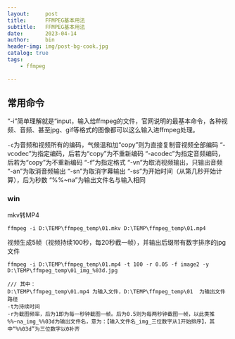```yaml
---
layout:     post
title:      FFMPEG基本用法
subtitle:   FFMPEG基本用法
date:       2023-04-14
author:     bin
header-img: img/post-bg-cook.jpg
catalog: true
tags:
    - ffmpeg
    
---
```


## 常用命令

“-i”简单理解就是“input，输入给ffmpeg的文件，官网说明的最基本命令，各种视频、音频、甚至jpg、gif等格式的图像都可以这么输入进ffmpeg处理。

 
`-c`为音频和视频所有的编码，气候温和加“copy”则为直接复制音视频全部编码
“-vcodec”为指定编码，后若为“copy”为不重新编码
“-acodec”为指定音频编码，后若为“copy”为不重新编码
“-f”为指定格式
“-vn”为取消视频输出，只输出音频
“-an”为取消音频输出
“-sn”为取消字幕输出
“-ss”为开始时间（从第几秒开始计算），后为秒数
“%%~na”为输出文件名与输入相同

### win

mkv转MP4

```
ffmpeg -i D:\TEMP\ffmpeg_temp\01.mkv D:\TEMP\ffmpeg_temp\01.mp4
```

视频生成5帧（视频持续100秒，每20秒截一帧），并输出后缀带有数字排序的jpg文件

```
ffmpeg -i D:\TEMP\ffmpeg_temp\01.mp4 -t 100 -r 0.05 -f image2 -y D:\TEMP\ffmpeg_temp\01_img_%03d.jpg
```
```
/// 其中：
D:\TEMP\ffmpeg_temp\01.mp4 为输入文件，D:\TEMP\ffmpeg_temp\01  为输出文件路径
-t为持续时间
-r为截图频率，后为1即为每一秒钟截图一帧。后为0.5则为每两秒钟截图一帧，以此类推
%%~na_img_%%03d为输出文件名，意为：【输入文件名_img_三位数字从1开始排序】，其中“%%03d”为三位数字以0补齐
```